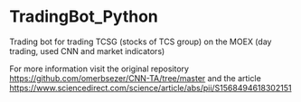 # TradingBot_Python
Trading bot for trading TCSG (stocks of TCS group) on the MOEX (day trading, used CNN and market indicators)

For more information visit the original repository https://github.com/omerbsezer/CNN-TA/tree/master and the article https://www.sciencedirect.com/science/article/abs/pii/S1568494618302151
